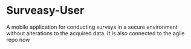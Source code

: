 # Surveasy-User
A mobile application for conducting surveys in a secure environment without alterations to the acquired data.
It is also connected to the agile repo now
